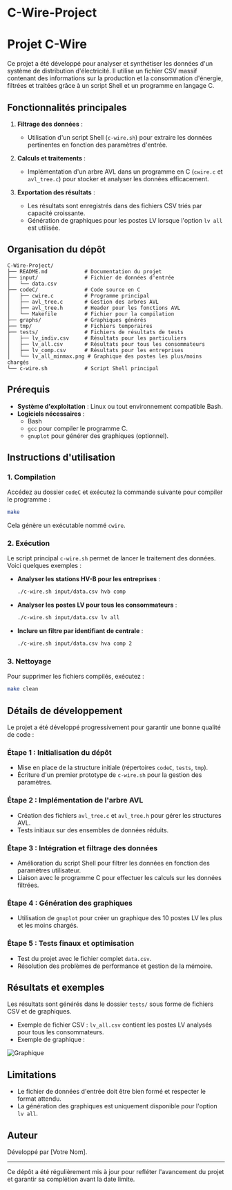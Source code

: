 # C-Wire-Project

# Projet C-Wire

Ce projet a été développé pour analyser et synthétiser les données d'un système de distribution d'électricité. Il utilise un fichier CSV massif contenant des informations sur la production et la consommation d'énergie, filtrées et traitées grâce à un script Shell et un programme en langage C.

## Fonctionnalités principales

1. **Filtrage des données** :
   - Utilisation d'un script Shell (`c-wire.sh`) pour extraire les données pertinentes en fonction des paramètres d'entrée.

2. **Calculs et traitements** :
   - Implémentation d'un arbre AVL dans un programme en C (`cwire.c` et `avl_tree.c`) pour stocker et analyser les données efficacement.

3. **Exportation des résultats** :
   - Les résultats sont enregistrés dans des fichiers CSV triés par capacité croissante.
   - Génération de graphiques pour les postes LV lorsque l'option `lv all` est utilisée.

## Organisation du dépôt

```plaintext
C-Wire-Project/
├── README.md            # Documentation du projet
├── input/               # Fichier de données d'entrée
│   └── data.csv
├── codeC/               # Code source en C
│   ├── cwire.c          # Programme principal
│   ├── avl_tree.c       # Gestion des arbres AVL
│   ├── avl_tree.h       # Header pour les fonctions AVL
│   └── Makefile         # Fichier pour la compilation
├── graphs/              # Graphiques générés
├── tmp/                 # Fichiers temporaires
├── tests/               # Fichiers de résultats de tests
│   ├── lv_indiv.csv     # Résultats pour les particuliers
│   ├── lv_all.csv       # Résultats pour tous les consommateurs
│   ├── lv_comp.csv      # Résultats pour les entreprises
│   └── lv_all_minmax.png # Graphique des postes les plus/moins chargés
└── c-wire.sh            # Script Shell principal
```

## Prérequis

- **Système d'exploitation** : Linux ou tout environnement compatible Bash.
- **Logiciels nécessaires** :
  - Bash
  - `gcc` pour compiler le programme C.
  - `gnuplot` pour générer des graphiques (optionnel).

## Instructions d'utilisation

### 1. Compilation
Accédez au dossier `codeC` et exécutez la commande suivante pour compiler le programme :
```bash
make
```
Cela génère un exécutable nommé `cwire`.

### 2. Exécution
Le script principal `c-wire.sh` permet de lancer le traitement des données. Voici quelques exemples :

- **Analyser les stations HV-B pour les entreprises** :
  ```bash
  ./c-wire.sh input/data.csv hvb comp
  ```

- **Analyser les postes LV pour tous les consommateurs** :
  ```bash
  ./c-wire.sh input/data.csv lv all
  ```

- **Inclure un filtre par identifiant de centrale** :
  ```bash
  ./c-wire.sh input/data.csv hva comp 2
  ```

### 3. Nettoyage
Pour supprimer les fichiers compilés, exécutez :
```bash
make clean
```

## Détails de développement

Le projet a été développé progressivement pour garantir une bonne qualité de code :

### Étape 1 : Initialisation du dépôt
- Mise en place de la structure initiale (répertoires `codeC`, `tests`, `tmp`).
- Écriture d'un premier prototype de `c-wire.sh` pour la gestion des paramètres.

### Étape 2 : Implémentation de l'arbre AVL
- Création des fichiers `avl_tree.c` et `avl_tree.h` pour gérer les structures AVL.
- Tests initiaux sur des ensembles de données réduits.

### Étape 3 : Intégration et filtrage des données
- Amélioration du script Shell pour filtrer les données en fonction des paramètres utilisateur.
- Liaison avec le programme C pour effectuer les calculs sur les données filtrées.

### Étape 4 : Génération des graphiques
- Utilisation de `gnuplot` pour créer un graphique des 10 postes LV les plus et les moins chargés.

### Étape 5 : Tests finaux et optimisation
- Test du projet avec le fichier complet `data.csv`.
- Résolution des problèmes de performance et gestion de la mémoire.

## Résultats et exemples
Les résultats sont générés dans le dossier `tests/` sous forme de fichiers CSV et de graphiques.

- Exemple de fichier CSV : `lv_all.csv` contient les postes LV analysés pour tous les consommateurs.
- Exemple de graphique :

![Graphique](graphs/lv_all_minmax.png)

## Limitations
- Le fichier de données d'entrée doit être bien formé et respecter le format attendu.
- La génération des graphiques est uniquement disponible pour l'option `lv all`.

## Auteur
Développé par [Votre Nom].

---
Ce dépôt a été régulièrement mis à jour pour refléter l'avancement du projet et garantir sa complétion avant la date limite.
